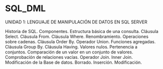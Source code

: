 # SQL_DML
UNIDAD 1: LENGUAJE DE MANIPULACIÓN DE DATOS EN SQL SERVER

Historia de SQL.
Componentes. 
Estructura básica de una consulta. 
Cláusula Select. 
Cláusula From. 
Cláusula Where. 
Renombramiento. 
Operaciones sobre cadenas. 
Cláusula Order By. 
Operador Union. 
Funciones agregadas. 
Cláusula Group By. 
Cláusula Having. 
Valores nulos. 
Pertenencia a conjuntos. 
Comparación de un valor en un conjunto de valores. 
Comprobación de relaciones vacías. 
Operador Join. 
Inner Join. 
Modificación de la Base de datos. 
Borrado. 
Inserción. 
Modificación.
